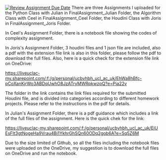 [![Review Assignment Due Date](https://classroom.github.com/assets/deadline-readme-button-24ddc0f5d75046c5622901739e7c5dd533143b0c8e959d652212380cedb1ea36.svg)](https://classroom.github.com/a/YmApcLfC)
There are three Assignments I uploaded for the Python Class with Julian in FinalAssignment_Julian Folder, the Algorithm Class with Ceel in FinalAssignment_Ceel Folder, the Houdini Class with Joris in FinalAssignment_Joris Folder.


In Ceel's Assignment Folder, there is a notebook file showing the codes of complexity assignment.


In Joris's Assignment Folder, 3 houdini files and 1 json file are included, also a pdf with the extension file link is also in this folder, please follow the pdf to download the full files. Also, here is a quick check for the extension file link on OneDrive:

https://liveuclac-my.sharepoint.com/:f:/g/personal/ucbvhbh_ucl_ac_uk/EhWa8hBfc-pCoXanKjrWo3ABDqUwhO8JzATryMWRpkwzpQ?e=Pia22v

The folder in the link contains the link files required for the submitted Houdini file, and is divided into categories according to different homework projects. Please refer to the instructions in the pdf for details.


In Julian's Assignment Folder, there is a pdf guidance which includes a link of the full files of the assignment. Here is the quick chek for the link:

[https://liveuclac-my.sharepoint.com/:f:/g/personal/ucbvhbh_ucl_ac_uk/EiU
EsFIt3gtNogeHa9Vrau4Bi1YkhrGhSQn60ODq2gob6A?e=Sq5Z6M](https://liveuclac-my.sharepoint.com/personal/ucbvhbh_ucl_ac_uk/_layouts/15/onedrive.aspx?id=%2Fpersonal%2Fucbvhbh%5Fucl%5Fac%5Fuk%2FDocuments%2FRC11%5F23135525%5FFinalAssignment%5FJulian%5FFullFiles&ga=1)

Due to the size limited of Github, so all the files including the notebook files were uploaded on the OneDrive, my suggestion is to download the full files on OneDrive and run the notebook.
